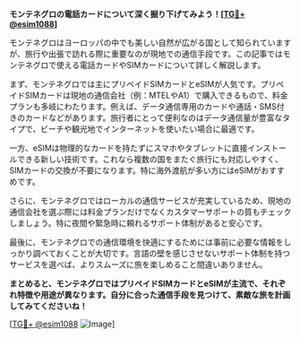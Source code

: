 **モンテネグロの電話カードについて深く掘り下げてみよう！[[TG💪+ @esim1088](https://t.me/s/esim1088)]**

モンテネグロはヨーロッパの中でも美しい自然が広がる国として知られていますが、旅行や出張で訪れる際に重要なのが現地での通信手段です。この記事ではモンテネグロで使える電話カードやSIMカードについて詳しく解説します。

まず、モンテネグロでは主にプリペイドSIMカードとeSIMが人気です。プリペイドSIMカードは現地の通信会社（例：MTELやA1）で購入できるもので、料金プランも多岐にわたります。例えば、データ通信専用のカードや通話・SMS付きのカードなどがあります。旅行者にとって便利なのはデータ通信量が豊富なタイプで、ビーチや観光地でインターネットを使いたい場合に最適です。

一方、eSIMは物理的なカードを持たずにスマホやタブレットに直接インストールできる新しい技術です。これなら複数の国をまたぐ旅行にも対応しやすく、SIMカードの交換が不要になります。特に海外渡航が多い方にはeSIMがおすすめです。

さらに、モンテネグロではローカルの通信サービスが充実しているため、現地の通信会社を選ぶ際には料金プランだけでなくカスタマーサポートの質もチェックしましょう。特に夜間や緊急時に頼れるサポート体制があると安心です。

最後に、モンテネグロでの通信環境を快適にするためには事前に必要な情報をしっかり調べておくことが大切です。言語の壁を感じさせないサポート体制を持つサービスを選べば、よりスムーズに旅を楽しめること間違いありません。

**まとめると、モンテネグロではプリペイドSIMカードとeSIMが主流で、それぞれ特徴や用途が異なります。自分に合った通信手段を見つけて、素敵な旅を計画してみてくださいね！**

[[TG💪+ @esim1088](https://t.me/s/esim1088) ![Image](https://i.postimg.cc/Y0z9fWf4/image.png)]